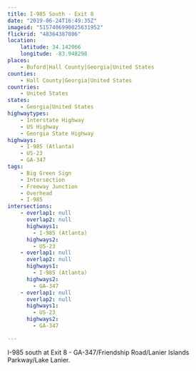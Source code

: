 ```yaml
---
title: I-985 South - Exit 8
date: "2019-06-24T16:49:35Z"
imageid: "5157406990025631952"
flickrid: "48364387806"
location:
    latitude: 34.142066
    longitude: -83.948298
places:
    - Buford|Hall County|Georgia|United States
counties:
    - Hall County|Georgia|United States
countries:
    - United States
states:
    - Georgia|United States
highwaytypes:
    - Interstate Highway
    - US Highway
    - Georgia State Highway
highways:
    - I-985 (Atlanta)
    - US-23
    - GA-347
tags:
    - Big Green Sign
    - Intersection
    - Freeway Junction
    - Overhead
    - I-985
intersections:
    - overlap1: null
      overlap2: null
      highways1:
        - I-985 (Atlanta)
      highways2:
        - US-23
    - overlap1: null
      overlap2: null
      highways1:
        - I-985 (Atlanta)
      highways2:
        - GA-347
    - overlap1: null
      overlap2: null
      highways1:
        - US-23
      highways2:
        - GA-347

---
```

I-985 south at Exit 8 - GA-347/Friendship Road/Lanier Islands Parkway/Lake Lanier.